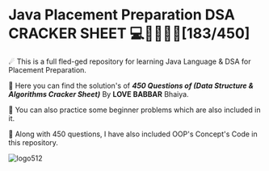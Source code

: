 # Java Placement Preparation DSA CRACKER SHEET 💻🦸‍♂️🐱‍👤[183/450]

☄ This is a full fled-ged repository for learning Java Language & DSA for Placement Preparation.

💪 Here you can find the solution's of **_450 Questions of (Data Structure & Algorithms Cracker Sheet)_** By **LOVE BABBAR** Bhaiya.

👊 You can also practice some beginner problems which are also included in it.

🎁 Along with 450 questions, I have also included OOP's Concept's Code in this repository.

![logo512](https://user-images.githubusercontent.com/65482419/118401608-f1490e80-b683-11eb-9e58-af14ae9a5cab.png)
